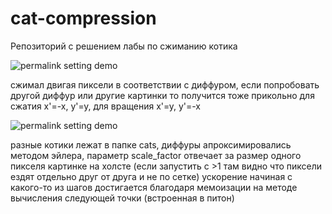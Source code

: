 # cat-compression
Репозиторий с решением лабы по сжиманию котика

![permalink setting demo](https://i.imgur.com/J006WPv.gif)

сжимал двигая пиксели в соответствии с диффуром, если попробовать другой диффур или другие картинки то получится тоже прикольно
для сжатия x'=-x, y'=y, для вращения x'=y, y'=-x


![permalink setting demo](https://i.imgur.com/0yYsEyy.gif)

разные котики лежат в папке cats, диффуры апроксимировались методом эйлера, параметр scale_factor отвечает за размер одного пикселя картинке на холсте (если запустить с >1 там видно что пиксели ездят отдельно друг от друга и не по сетке)
ускорение начиная с какого-то из шагов достигается благодаря мемоизации на методе вычисления следующей точки (встроенная в питон)
